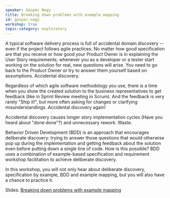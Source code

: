 ```yaml
---
speaker: Gáspár Nagy
title: Breaking down problems with example mapping
id: gaspar-nagy
workshop: true
topic-category: exploratory
---
```

A typical software delivery process is full of accidental domain discovery -- even if the project follows agile practices. No matter how good specification are that you receive or how good your Product Owner is in explaining the User Story requirements; whenever you as a developer or a tester start working on the solution for real, new questions will arise. You need to go back to the Product Owner or try to answer them yourself based on assumptions. Accidental discovery.

Regardless of which agile software methodology you use, there is a time when you show the created solution to the business representatives to get feedback (like in Sprint Review meeting in Scrum). And the feedback is very rarely "Ship it!", but more often asking for changes or clarifying misunderstandings. Accidental discovery again!

Accidental discovery causes longer story implementation cycles (Have you heard about "done done"?) and unnecessary rework. Waste.

Behavior Driven Development (BDD) is an approach that encourages deliberate discovery: trying to answer those questions that would otherwise pop up during the implementation and getting feedback about the solution even before putting down a single line of code. How is this possible? BDD uses a combination of example-based specification and requirement workshop facilitation to achieve deliberate discovery.

In this workshop, you will not only hear about deliberate discovery, specification by example, BDD and example mapping, but you will also have a chance to practice it.

Slides: [Breaking down problems with example mapping](https://www.dropbox.com/s/lflayrphocbgymw/20200206-ETC-BreakingDownProblemsWithExampleMapping-GasparNagy.pdf?dl=0)